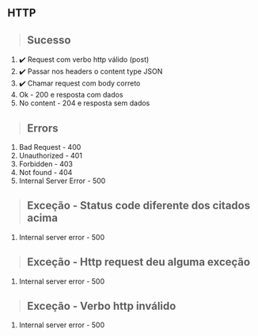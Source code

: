 ## HTTP

> ## Sucesso
1. ✔️ Request com verbo http válido (post)
2. ✔️ Passar nos headers o content type JSON
3. ✔️ Chamar request com body correto
4. Ok - 200 e resposta com dados
5. No content - 204 e resposta sem dados

> ## Errors
1. Bad Request - 400
2. Unauthorized - 401
3. Forbidden - 403
4. Not found - 404
5. Internal Server Error - 500

> ## Exceção - Status code diferente dos citados acima
1. Internal server error - 500

> ## Exceção - Http request deu alguma exceção
1. Internal server error - 500

> ## Exceção - Verbo http inválido
1. Internal server error - 500
